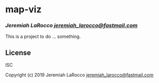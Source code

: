 # map-viz
### _Jeremiah LaRocco <jeremiah_larocco@fastmail.com>_

This is a project to do ... something.

## License

ISC


Copyright (c) 2019 Jeremiah LaRocco <jeremiah_larocco@fastmail.com>


